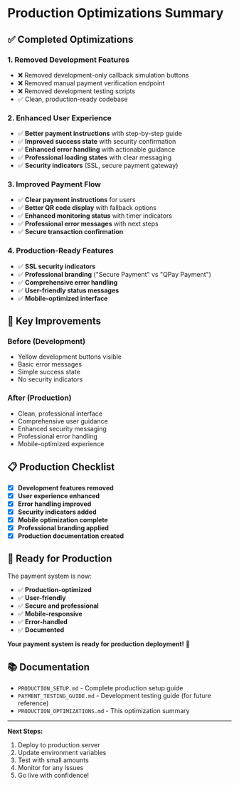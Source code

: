# Production Optimizations Summary

## ✅ Completed Optimizations

### 1. **Removed Development Features**
- ❌ Removed development-only callback simulation buttons
- ❌ Removed manual payment verification endpoint
- ❌ Removed development testing scripts
- ✅ Clean, production-ready codebase

### 2. **Enhanced User Experience**
- ✅ **Better payment instructions** with step-by-step guide
- ✅ **Improved success state** with security confirmation
- ✅ **Enhanced error handling** with actionable guidance
- ✅ **Professional loading states** with clear messaging
- ✅ **Security indicators** (SSL, secure payment gateway)

### 3. **Improved Payment Flow**
- ✅ **Clear payment instructions** for users
- ✅ **Better QR code display** with fallback options
- ✅ **Enhanced monitoring status** with timer indicators
- ✅ **Professional error messages** with next steps
- ✅ **Secure transaction confirmation**

### 4. **Production-Ready Features**
- ✅ **SSL security indicators**
- ✅ **Professional branding** ("Secure Payment" vs "QPay Payment")
- ✅ **Comprehensive error handling**
- ✅ **User-friendly status messages**
- ✅ **Mobile-optimized interface**

## 🎯 Key Improvements

### **Before (Development)**
- Yellow development buttons visible
- Basic error messages
- Simple success state
- No security indicators

### **After (Production)**
- Clean, professional interface
- Comprehensive user guidance
- Enhanced security messaging
- Professional error handling
- Mobile-optimized experience

## 📋 Production Checklist

- [x] **Development features removed**
- [x] **User experience enhanced**
- [x] **Error handling improved**
- [x] **Security indicators added**
- [x] **Mobile optimization complete**
- [x] **Professional branding applied**
- [x] **Production documentation created**

## 🚀 Ready for Production

The payment system is now:
- ✅ **Production-optimized**
- ✅ **User-friendly**
- ✅ **Secure and professional**
- ✅ **Mobile-responsive**
- ✅ **Error-handled**
- ✅ **Documented**

**Your payment system is ready for production deployment!** 🎉

## 📚 Documentation

- `PRODUCTION_SETUP.md` - Complete production setup guide
- `PAYMENT_TESTING_GUIDE.md` - Development testing guide (for future reference)
- `PRODUCTION_OPTIMIZATIONS.md` - This optimization summary

---

**Next Steps:**
1. Deploy to production server
2. Update environment variables
3. Test with small amounts
4. Monitor for any issues
5. Go live with confidence! 